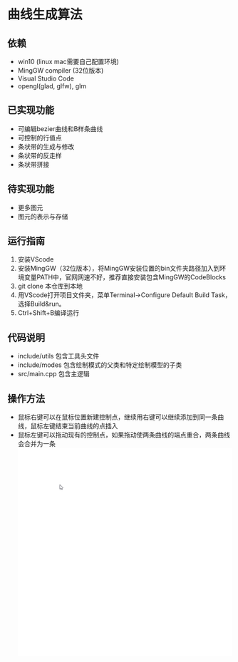 # 曲线生成算法

## 依赖
- win10 (linux mac需要自己配置环境)
- MingGW compiler (32位版本)
- Visual Studio Code
- opengl(glad, glfw), glm

## 已实现功能
- 可编辑bezier曲线和B样条曲线
- 可控制的行值点
- 条状带的生成与修改
- 条状带的反走样
- 条状带拼接

## 待实现功能
- 更多图元
- 图元的表示与存储

## 运行指南
1. 安装VScode
2. 安装MingGW（32位版本），将MingGW安装位置的bin文件夹路径加入到环境变量PATH中，官网网速不好，推荐直接安装包含MingGW的CodeBlocks
3. git clone 本仓库到本地
4. 用VScode打开项目文件夹，菜单Terminal->Configure Default Build Task，选择Build&run。
5. Ctrl+Shift+B编译运行

## 代码说明
- include/utils 包含工具头文件
- include/modes 包含绘制模式的父类和特定绘制模型的子类
- src/main.cpp 包含主逻辑
  
## 操作方法
- 鼠标右键可以在鼠标位置新建控制点，继续用右键可以继续添加到同一条曲线，鼠标左键结束当前曲线的点插入
- 鼠标左键可以拖动现有的控制点，如果拖动使两条曲线的端点重合，两条曲线会合并为一条
![](imgs/show.gif)
